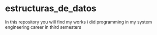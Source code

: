 # estructuras_de_datos
In this repository you will find my works i did programming in my system engineering career in third semesters
